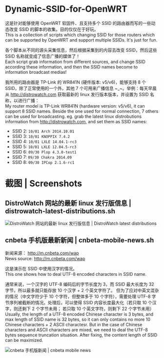 Dynamic-SSID-for-OpenWRT
========================

这是针对能够使用 OpenWRT 软固件、且支持多个 SSID 的路由器而写的一些动态改变 SSID 的脚本的收集。目的仅仅在于好玩。<br/>
This is a collection of scripts which changing SSID for those routers which can be supported by OpenWRT and support multiple SSIDs. It's just for fun.

各个脚本从不同的源头采集信息，然后根据采集到的内容去改变 SSID，然后这些 SSID 名称就变成了信息广播的媒体了！<br/>
Each script grab information from different sources, and change SSID according these information, and then the SSID names become to information broadcast medias!

我所用的路由器是 TP-Link 的 WR841N (硬件版本: v5/v6)，能够支持 8 个 SSID，除了正常使用的一个外，其他 7 个可用来广播信息 ~\_~。举例：每天早晨从 http://distrowatch.com 获取最新的 linux 发行版本版本，并设置为 SSID 名称，以进行广播：<br/>
My router model is TP-Link WR841N (hardware version: v5/v6), it can support 8 SSID names. Beside the one used for normal connection, 7 others can be used for broadcasting. eg. grab the latest linux distrobutions information from  http://distrowatch.com, and set them as SSID names:

* SSID 2: `10/01 Arch 2014.10.01`
* SSID 3: `10/01 KNOPPIX 7.4.2`
* SSID 4: `10/01 LXLE 14.04.1-rc3`
* SSID 5: `10/01 LXLE 12.04.5-rc3`
* SSID 6: `09/30 Plop 4.3.0-test1`
* SSID 7: `09/30 Chakra 2014.09`
* SSID 8: `09/30 IPCop 2.1.6-rc1`


截图 | Screenshots
==================

## DistroWatch 网站的最新 linux 发行版信息 | distrowatch-latest-distributions.sh ##

![DistroWatch 网站的最新 linux 发行版信息 | DistroWatch latest distributions](https://github.com/moontide/Dynamic-SSID-for-OpenWRT/raw/master/screenshots/distrowatch-latest-distributions.png)

## cnbeta 手机版最新新闻 | cnbeta-mobile-news.sh ##

新闻来源： http://m.cnbeta.com/wap<br/>
News source: http://m.cnbeta.com/wap

这是演示在 SSID 中使用汉字的情况。<br/>
This one shows how to deal UTF-8 encoded characters in SSID name.

通常来说，一个汉字的 UTF-8 编码后的字节长度为 3，而 SSID 最大长度为 32 字节，所以最多就只能存放 10 个汉字 + 2 个英文字符了。 但为了应对中英文混杂的情况（中文字符少于 10 个字符，但整体多于 10 个字符），需要处理 UTF-8 字节序列被截断的情况。处理后，可以使得 SSID 内容长度最大化（若只取 10 个汉字，则还剩下 2 个字节未用； 若只取 10 个英文字符，则剩下 22 个字节未用）<br/>
Usually, the length of a UTF-8 encoded Chinese character is 3 bytes, and max length of SSID name is 32 bytes, so it can only contains no more 10 Chinese characters + 2 ASCII charactesr. But in the case of Chinese characters and ASCII characters are mixed, we need to deal the UTF-8 bytes sequence truncation situation. After fixing, the content length of SSID can be maximized.

![cnbeta 手机版新闻 | cnbeta mobile news](https://github.com/moontide/Dynamic-SSID-for-OpenWRT/raw/master/screenshots/cnbeta-mobile-news.png)
